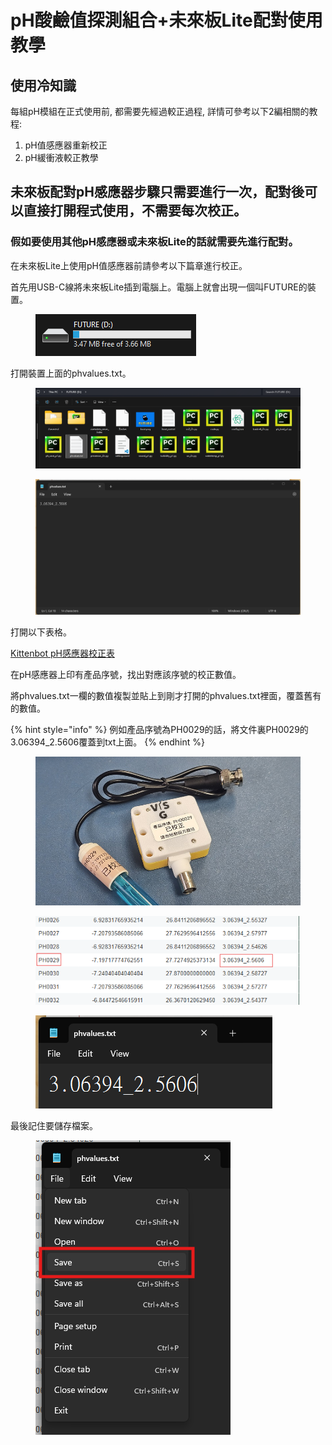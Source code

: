 # pH酸鹼值探測組合+未來板Lite配對使用教學

## 使用冷知識

每組pH模組在正式使用前, 都需要先經過較正過程, 詳情可參考以下2編相關的教程:

1. pH值感應器重新校正
2. pH緩衝液較正教學

## 未來板配對pH感應器步驟只需要進行一次，配對後可以直接打開程式使用，不需要每次校正。

### 假如要使用其他pH感應器或未來板Lite的話就需要先進行配對。

在未來板Lite上使用pH值感應器前請參考以下篇章進行校正。

首先用USB-C線將未來板Lite插到電腦上。電腦上就會出現一個叫FUTURE的裝置。

<figure><img src="../../.gitbook/assets/image (77).png" alt=""><figcaption></figcaption></figure>

打開裝置上面的phvalues.txt。

<figure><img src="../../.gitbook/assets/image (78).png" alt=""><figcaption></figcaption></figure>

<figure><img src="../../.gitbook/assets/image (79).png" alt=""><figcaption></figcaption></figure>

打開以下表格。

[Kittenbot pH感應器校正表](https://docs.google.com/spreadsheets/d/e/2PACX-1vQLuSB8zBGkKfIusgHPma223irdl7URXBmrj7q53Yfq_nhGdVtS0KCjaJpCZedOm8zSXSxPMp4OqNW6/pubhtml?gid=1315113214\&single=true)

在pH感應器上印有產品序號，找出對應該序號的校正數值。

將phvalues.txt一欄的數值複製並貼上到剛才打開的phvalues.txt裡面，覆蓋舊有的數值。

{% hint style="info" %}
例如產品序號為PH0029的話，將文件裏PH0029的3.06394\_2.5606覆蓋到txt上面。
{% endhint %}

<figure><img src="../../.gitbook/assets/ph0029 (1).jpg" alt=""><figcaption></figcaption></figure>

<figure><img src="../../.gitbook/assets/image (83).png" alt=""><figcaption></figcaption></figure>

<figure><img src="../../.gitbook/assets/image (85).png" alt=""><figcaption></figcaption></figure>

最後記住要儲存檔案。

<figure><img src="../../.gitbook/assets/image (84).png" alt=""><figcaption></figcaption></figure>
